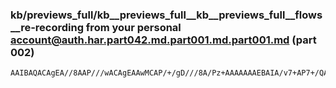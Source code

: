 ### kb/previews_full/kb__previews_full__kb__previews_full__flows__re-recording from your personal account@auth.har.part042.md.part001.md.part001.md (part 002)

```md
AAIBAQACAgEA//8AAP///wACAgEAAwMCAP/+/gD///8A/Pz+AAAAAAAEBAIA/v7+AP7+/QAGBQUAAQEBAP39/QAEBAMAAgICAPz9/QAAAP4AAgECAAADAgAA//4A/wABAP3//wAD
```

```
